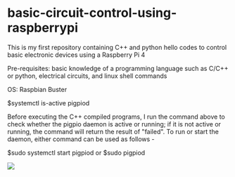 # basic-circuit-control-using-raspberrypi
This is my first repository containing C++ and python hello codes to control basic electronic devices using a Raspberry Pi 4  

Pre-requisites: basic knowledge of a programming language such as C/C++ or python, electrical circuits, and linux shell commands

OS: Raspbian Buster

$systemctl is-active pigpiod  

Before executing the C++ compiled programs, I run the command above to check whether the pigpio daemon is active or running; if it is not active or running, the command will return the result of "failed". To run or start the daemon, either command can be used as follows -  

$sudo systemctl start pigpiod or $sudo pigpiod

![](https://www.raspberrypi.com/documentation/computers/images/GPIO-Pinout-Diagram-2.png)

